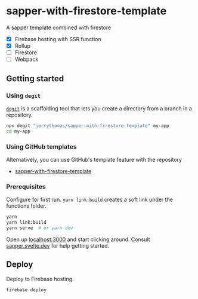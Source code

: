 # sapper-with-firestore-template

A sapper template combined with firestore

- [x] Firebase hosting with SSR function
- [x] Rollup
- [ ] Firestore
- [ ] Webpack

## Getting started

### Using `degit`

[`degit`](https://github.com/Rich-Harris/degit) is a scaffolding tool that lets you create a directory from a branch in a repository.

```bash
npx degit "jerrythomas/sapper-with-firestore-template" my-app
cd my-app
```

### Using GitHub templates

Alternatively, you can use GitHub's template feature with the repository

- [sapper-with-firestore-template](https://github.com/jerrythomas/sapper-with-firestore-template)

### Prerequisites

Configure for first run. `yarn link:build` creates a soft link under the functions folder.

```bash
yarn
yarn link:build
yarn serve  # or yarn dev
```

Open up [localhost:3000](http://localhost:3000) and start clicking around.
Consult [sapper.svelte.dev](https://sapper.svelte.dev) for help getting started.

## Deploy

Deploy to Firebase hosting.

```bash
firebase deploy
```
